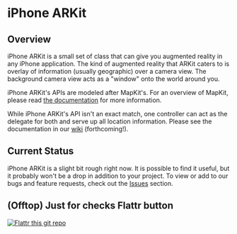 # iPhone ARKit #

## Overview ##

iPhone ARKit is a small set of class that can give you augmented reality in any iPhone application. The kind of augmented reality that ARKit caters to is overlay of information (usually geographic) over a camera view. The background camera view acts as a "window" onto the world around you.

iPhone ARKit's APIs are modeled after MapKit's. For an overview of MapKit, please read [the documentation](http://developer.apple.com/iphone/library/documentation/MapKit/Reference/MapKit_Framework_Reference/index.html) for more information.

While iPhone ARKit's API isn't an exact match, one controller can act as the delegate for both and serve up all location information. Please see the documentation in our [wiki](http://wiki.github.com/zac/iphonearkit) (forthcoming!).

## Current Status ##

iPhone ARKit is a slight bit rough right now. It is possible to find it useful, but it probably won't be a drop in addition to your project. To view or add to our bugs and feature requests, check out the [Issues](http://issues.github.com/zac/iphonearkit) section.

## (Offtop) Just for checks Flattr button ##
[![Flattr this git repo](http://api.flattr.com/button/flattr-badge-large.png)](https://flattr.com/submit/auto?user_id=zelyony&url=https://github.com/zac/iphonearkit&title=iPhoneARKit&language=objc&tags=github&category=software)
